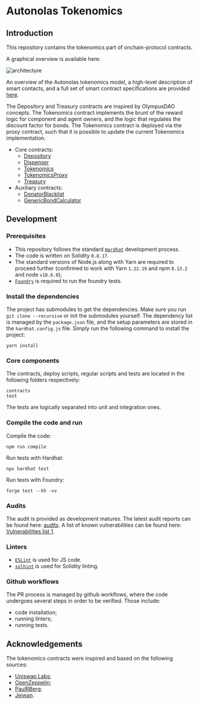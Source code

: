 # Autonolas Tokenomics

## Introduction

This repository contains the tokenomics part of onchain-protocol contracts.

A graphical overview is available here:

![architecture](https://github.com/valory-xyz/autonolas-tokenomics/blob/main/docs/On-chain_architecture_v3.png?raw=true)

An overview of the Autonolas tokenomics model, a high-level description of smart contacts, and a full set of smart contract
specifications are provided [here](https://github.com/valory-xyz/autonolas-tokenomics/blob/main/docs/Autonolas_Tokenomics.pdf?raw=true).

The Depository and Treasury contracts are inspired by OlympusDAO concepts. The Tokenomics contract implements the brunt of the reward logic
for component and agent owners, and the logic that regulates the discount factor for bonds.
The Tokenomics contract is deployed via the proxy contract, such that it is possible to update the current Tokenomics implementation.

- Core contracts:
  - [Depository](https://github.com/valory-xyz/autonolas-tokenomics/blob/main/contracts/Depository.sol)
  - [Dispenser](https://github.com/valory-xyz/autonolas-tokenomics/blob/main/contracts/Dispenser.sol)
  - [Tokenomics](https://github.com/valory-xyz/autonolas-tokenomics/blob/main/contracts/Tokenomics.sol)
  - [TokenomicsProxy](https://github.com/valory-xyz/autonolas-tokenomics/blob/main/contracts/TokenomicsProxy.sol)
  - [Treasury](https://github.com/valory-xyz/autonolas-tokenomics/blob/main/contracts/Treasury.sol)
- Auxiliary contracts:
  - [DonatorBlacklist](https://github.com/valory-xyz/autonolas-tokenomics/blob/main/contracts/DonatorBlacklist.sol)
  - [GenericBondCalculator](https://github.com/valory-xyz/autonolas-tokenomics/blob/main/contracts/GenericBondCalculator.sol)

## Development

### Prerequisites
- This repository follows the standard [`Hardhat`](https://hardhat.org/tutorial/) development process.
- The code is written on Solidity `0.8.17`.
- The standard versions of Node.js along with Yarn are required to proceed further (confirmed to work with Yarn `1.22.19` and npm `8.13.2` and node `v18.6.0`);
- [`Foundry`](https://book.getfoundry.sh/) is required to run the foundry tests.

### Install the dependencies
The project has submodules to get the dependencies. Make sure you run `git clone --recursive` or init the submodules yourself.
The dependency list is managed by the `package.json` file, and the setup parameters are stored in the `hardhat.config.js` file.
Simply run the following command to install the project:
```
yarn install
```

### Core components
The contracts, deploy scripts, regular scripts and tests are located in the following folders respectively:
```
contracts
test
```
The tests are logically separated into unit and integration ones.

### Compile the code and run
Compile the code:
```
npm run compile
```
Run tests with Hardhat:
```
npx hardhat test
```
Run tests with Foundry:
```
forge test --hh -vv
```

### Audits
The audit is provided as development matures. The latest audit reports can be found here: [audits](https://github.com/valory-xyz/autonolas-tokenomics/blob/main/audits).
A list of known vulnerabilities can be found here: [Vulnerabilities list 1](https://github.com/valory-xyz/autonolas-tokenomics/blob/main/docs/Vulnerabilities_list_1.pdf).

### Linters
- [`ESLint`](https://eslint.org) is used for JS code.
- [`solhint`](https://github.com/protofire/solhint) is used for Solidity linting.

### Github workflows
The PR process is managed by github workflows, where the code undergoes several steps in order to be verified. Those include:
- code installation;
- running linters;
- running tests.

## Acknowledgements
The tokenomics contracts were inspired and based on the following sources:
- [Uniswap Labs](https://github.com/Uniswap/v2-core);
- [OpenZeppelin](https://github.com/OpenZeppelin/openzeppelin-contracts);
- [PaulRBerg](https://github.com/paulrberg/prb-math);
- [Jeiwan](https://github.com/Jeiwan/zuniswapv2).